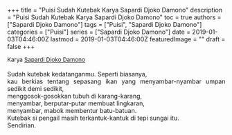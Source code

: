 +++
title = "Puisi Sudah Kutebak Karya Sapardi Djoko Damono"
description = "Puisi Sudah Kutebak Karya Sapardi Djoko Damono"
toc = true
authors = ["Sapardi Djoko Damono"]
tags = ["Puisi", "Sapardi Djoko Damono"]
categories = ["Puisi"]
series = ["Sapardi Djoko Damono"]
date = 2019-01-03T04:46:00Z
lastmod = 2019-01-03T04:46:00Z
featuredImage = ""
draft = false
+++

<div style="text-align: justify;">
<div style="font-size: small;">Karya <a href="/authors/sapardi-djoko-damono/" target="_blank">Sapardi Djoko Damono</a></div><br />
Sudah kutebak kedatanganmu. Seperti biasanya,<br />kau berkias tentang sepasang ikan yang menyambar-nyambar umpan sedikit demi sedikit,<br />menggosok-gosokkan tubuh di karang-karang,<br />menyambar, berputar-putar membuat lingkaran,<br />menyambar, mabok membentur batu-batuan.<br />Kutebak si pengail masih terkantuk-kantuk di tepi sungai itu.<br />Sendirian.</div>
